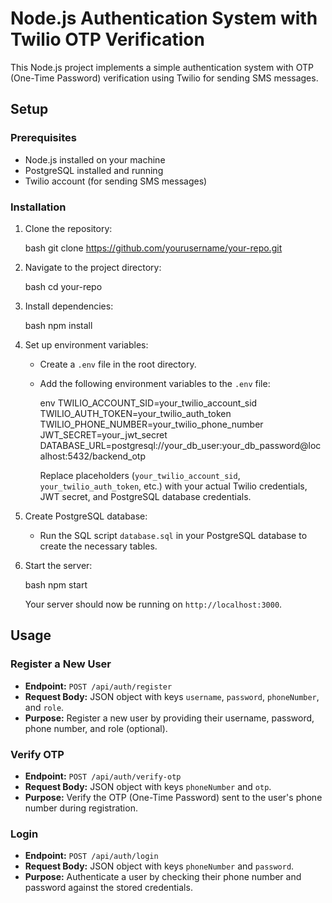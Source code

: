 # Node.js Authentication System with Twilio OTP Verification

This Node.js project implements a simple authentication system with OTP (One-Time Password) verification using Twilio for sending SMS messages.

## Setup

### Prerequisites

- Node.js installed on your machine
- PostgreSQL installed and running
- Twilio account (for sending SMS messages)

### Installation

1. Clone the repository:

   bash
   git clone https://github.com/yourusername/your-repo.git
   

2. Navigate to the project directory:

   bash
   cd your-repo
   

3. Install dependencies:

   bash
   npm install
   

4. Set up environment variables:

   - Create a `.env` file in the root directory.
   - Add the following environment variables to the `.env` file:

     env
     TWILIO_ACCOUNT_SID=your_twilio_account_sid
     TWILIO_AUTH_TOKEN=your_twilio_auth_token
     TWILIO_PHONE_NUMBER=your_twilio_phone_number
     JWT_SECRET=your_jwt_secret
     DATABASE_URL=postgresql://your_db_user:your_db_password@localhost:5432/backend_otp
     

     Replace placeholders (`your_twilio_account_sid`, `your_twilio_auth_token`, etc.) with your actual Twilio credentials, JWT secret, and PostgreSQL database credentials.

5. Create PostgreSQL database:

   - Run the SQL script `database.sql` in your PostgreSQL database to create the necessary tables.

6. Start the server:

   bash
   npm start
   

   Your server should now be running on `http://localhost:3000`.

## Usage

### Register a New User

- **Endpoint:** `POST /api/auth/register`
- **Request Body:** JSON object with keys `username`, `password`, `phoneNumber`, and `role`.
- **Purpose:** Register a new user by providing their username, password, phone number, and role (optional).

### Verify OTP

- **Endpoint:** `POST /api/auth/verify-otp`
- **Request Body:** JSON object with keys `phoneNumber` and `otp`.
- **Purpose:** Verify the OTP (One-Time Password) sent to the user's phone number during registration.

### Login

- **Endpoint:** `POST /api/auth/login`
- **Request Body:** JSON object with keys `phoneNumber` and `password`.
- **Purpose:** Authenticate a user by checking their phone number and password against the stored credentials.


